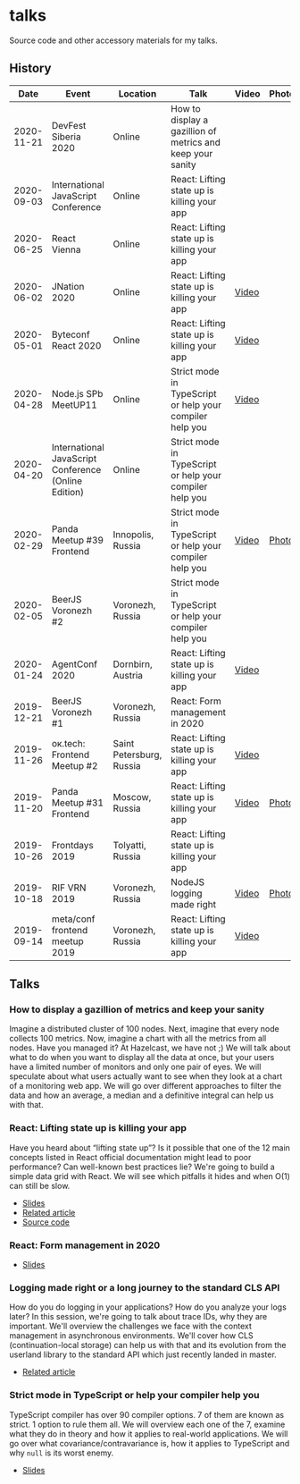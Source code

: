 # talks

Source code and other accessory materials for my talks.

## History

| Date | Event | Location | Talk | Video | Photo |
|------|-------|----------|------|-------|-------|
| 2020-11-21 | DevFest Siberia 2020 | Online | How to display a gazillion of metrics and keep your sanity |  |  |
| 2020-09-03 | International JavaScript Conference | Online | React: Lifting state up is killing your app |  |  |
| 2020-06-25 | React Vienna | Online | React: Lifting state up is killing your app |  |  |
| 2020-06-02 | JNation 2020 | Online | React: Lifting state up is killing your app | [Video](https://www.youtube.com/watch?v=Jj7-i5lhMpg) |  |
| 2020-05-01 | Byteconf React 2020 | Online | React: Lifting state up is killing your app | [Video](https://youtu.be/gKtr7I1PNIg) |  |
| 2020-04-28 | Node.js SPb MeetUP11 | Online | Strict mode in TypeScript or help your compiler help you | [Video](https://youtu.be/WQpnlpxYhaU?t=4597) |  |
| 2020-04-20 | International JavaScript Conference (Online Edition) | Online | Strict mode in TypeScript or help your compiler help you |  |  |
| 2020-02-29 | Panda Meetup #39 Frontend | Innopolis, Russia | Strict mode in TypeScript or help your compiler help you | [Video](https://www.youtube.com/watch?v=NnOwgRgdBII&t=4512s) | [Photo](https://photos.app.goo.gl/P1zNxZsYMunqDaUx7) |
| 2020-02-05 | BeerJS Voronezh #2 | Voronezh, Russia | Strict mode in TypeScript or help your compiler help you |  |  |
| 2020-01-24 | AgentConf 2020 | Dornbirn, Austria | React: Lifting state up is killing your app | [Video](https://www.youtube.com/watch?v=3JEQlKGcbHQ) | |
| 2019-12-21 | BeerJS Voronezh #1 | Voronezh, Russia | React: Form management in 2020 |  |  |
| 2019-11-26 | ок.tech: Frontend Meetup #2 | Saint Petersburg, Russia | React: Lifting state up is killing your app | [Video](https://ok.ru/video/2423294659179) | |
| 2019-11-20 | Panda Meetup #31 Frontend | Moscow, Russia | React: Lifting state up is killing your app | [Video](https://youtu.be/xFQf7ULcaT8) | [Photo](https://photos.app.goo.gl/H47RKdFeU7TNQpRD7) |
| 2019-10-26 | Frontdays 2019 | Tolyatti, Russia | React: Lifting state up is killing your app |  |  |
| 2019-10-18 | RIF VRN 2019 | Voronezh, Russia | NodeJS logging made right | [Video](https://youtu.be/gZw-iGUzKII) | [Photo](https://photos.app.goo.gl/sF9SuJ6sz6Z8jQ6y8) |
| 2019-09-14 | meta/conf frontend meetup 2019 | Voronezh, Russia | React: Lifting state up is killing your app | [Video](https://youtu.be/8mt-_FBrd4E) |  |

## Talks
### How to display a gazillion of metrics and keep your sanity

Imagine a distributed cluster of 100 nodes. Next, imagine that every node collects 100 metrics. Now, imagine a chart with all the metrics from all nodes. Have you managed it? At Hazelcast, we have not ;)
We will talk about what to do when you want to display all the data at once, but your users have a limited number of monitors and only one pair of eyes. We will speculate about what users actually want to see when they look at a chart of a monitoring web app. We will go over different approaches to filter the data and how an average, a median and a definitive integral can help us with that.

### React: Lifting state up is killing your app

Have you heard about “lifting state up”? Is it possible that one of the 12 main concepts listed in React official documentation might lead to poor performance? Can well-known best practices lie? We're going to build a simple data grid with React. We will see which pitfalls it hides and when O(1) can still be slow.

- [Slides](https://docs.google.com/presentation/d/1m15mIS0eqShoOGgf3a0OOPUXPNTo0K4JdkG9urouFoI/edit?usp=sharing)
- [Related article](https://itnext.io/react-lifting-state-up-is-killing-your-app-3ad6f0e1213d)
- [Source code](https://github.com/aigoncharov/talks/tree/talk/lifting-state-up-is-killing-your-app/lifting-state-up-is-killing-your-app)

### React: Form management in 2020

- [Slides](https://docs.google.com/presentation/d/1kzytCQSF-1V1ExIFHH_xSRJO_8LqyA6WS6492c0WfRw/edit?usp=sharing)

### Logging made right or a long journey to the standard CLS API

How do you do logging in your applications? How do you analyze your logs later?
In this session, we're going to talk about trace IDs, why they are important. We'll overview the challenges we face with the context management in asynchronous environments. We'll cover how CLS (continuation-local storage) can help us with that and its evolution from the userland library to the standard API which just recently landed in master.

- [Related article](https://itnext.io/nodejs-logging-made-right-117a19e8b4ce)

### Strict mode in TypeScript or help your compiler help you

TypeScript compiler has over 90 compiler options. 7 of them are known as strict. 1 option to rule them all.
We will overview each one of the 7, examine what they do in theory and how it applies to real-world applications. We will go over what covariance/contravariance is, how it applies to TypeScript and why `null` is its worst enemy. 

- [Slides](https://docs.google.com/presentation/d/1xOup_X0gWIgfQZm54nABcSP8BqdLF44b3yv3uwh8Hg0/edit?usp=sharing)
